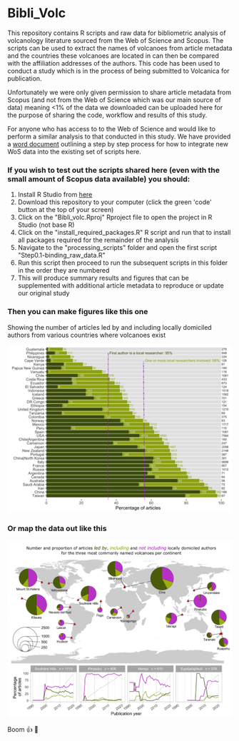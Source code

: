 # Bibli_Volc
This repository contains R scripts and raw data for bibliometric analysis of volcanology literature sourced from the Web of Science and Scopus. The scripts can be used to extract the names of volcanoes from article metadata and the countries these volcanoes are located in can then be compared with the affiliation addresses of the authors. This code has been used to conduct a study which is in the process of being submitted to Volcanica for publication.

Unfortunately we were only given permission to share article metadata from Scopus (and not from the Web of Science which was our main source of data) meaning <1% of the data we downloaded can be uploaded here for the purpose of sharing the code, workflow and results of this study. 

For anyone who has access to to the Web of Science and would like to perform a similar analysis to that conducted in this study. We have provided a [word document](https://github.com/vharg/Bibli_Volc/blob/main/S8_WoSDataDownloadInstructions.docx) outlining a step by step process for how to integrate new WoS data into the existing set of scripts here.


### If you wish to test out the scripts shared here (even with the small amount of Scopus data available) you should:

1. Install R Studio from [here](https://www.rstudio.com/products/rstudio/download/)
2. Download this repository to your computer (click the green 'code' button at the top of your screen)
3. Click on the "Bibli_volc.Rproj" Rproject file to open the project in R Studio (not base R)
4. Click on the "install_required_packages.R" R script and run that to install all packages required for the remainder of the analysis
5. Navigate to the "processing_scripts" folder and open the first script "Step0.1-binding_raw_data.R"
6. Run this script then proceed to run the subsequent scripts in this folder in the order they are numbered
7. This will produce summary results and figures that can be supplemented with additional article metadata to reproduce or update our original study


### Then you can make figures like this one
Showing the number of articles led by and including locally domiciled authors from various countries where volcanoes exist

![alt text](https://github.com/vharg/Bibli_Volc/blob/main/figs/inclusion_leadership_bars.png)

### Or map the data out like this

![alt text](https://github.com/vharg/Bibli_Volc/blob/main/figs/pie_map_plot.png)

Boom 👍 🌋

